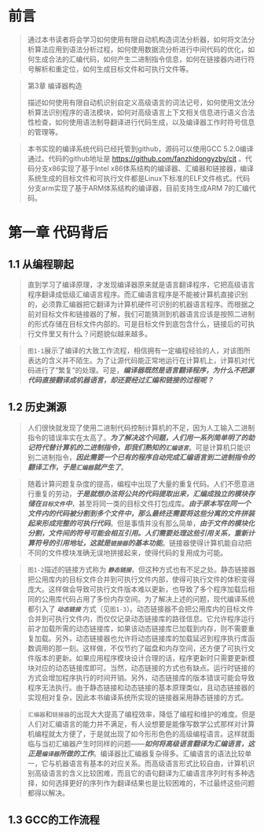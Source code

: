 
# 前言

> 通过本书读者将会学习如何使用有限自动机构造词法分析器，如何将文法分析算法应用到语法分析过程，如何使用数据流分析进行中间代码的优化，如何生成合法的汇编代码，如何产生二进制指令信息，如何在链接器内进行符号解析和重定位，如何生成目标文件和可执行文件等。

> 第3章 编译器构造
> 
> 描述如何使用有限自动机识别自定义高级语言的词法记号，如何使用文法分析算法识别程序的语法模块，如何对高级语言上下文相关信息进行语义合法性检查，如何使用语法制导翻译进行代码生成，以及编译器工作时符号信息的管理等。

> 本书实现的编译系统代码已经托管到github，源码可以使用GCC 5.2.0编译通过。代码的github地址是 https://github.com/fanzhidongyzby/cit 。代码分支x86实现了基于Intel x86体系结构的编译器、汇编器和链接器，编译系统生成的目标文件和可执行文件都是Linux下标准的ELF文件格式。代码分支arm实现了基于ARM体系结构的编译器，目前支持生成ARM 7的汇编代码。

# 第一章 代码背后

## 1.1 从编程聊起

> 直到学习了编译原理，才发现编译器原来就是语言翻译程序，它把高级语言程序翻译成低级汇编语言程序。而汇编语言程序是不能被计算机直接识别的，必须靠汇编器把它翻译为计算机硬件可识别的机器语言程序。而根据之前对目标文件和链接器的了解，我们可能猜测到机器语言应该是按照二进制的形式存储在目标文件内部的。可是目标文件到底包含什么，链接后的可执行文件里又有什么？问题貌似越来越多。

> `图1-1`展示了编译的大致工作流程，相信拥有一定编程经验的人，对该图所表达的含义并不陌生。为了让源代码能正常地运行在计算机上，计算机对代码进行了“繁复”的处理。可是，***编译器既然是语言翻译程序，为什么不把源代码直接翻译成机器语言，却还要经过汇编和链接的过程呢？***

## 1.2 历史渊源

> 人们很快就发现了使用二进制代码控制计算机的不足，因为人工输入二进制指令的错误率实在太高了。***为了解决这个问题，人们用一系列简单明了的助记符代替计算机的二进制指令，即我们熟知的`汇编语言`***。可是计算机只能识别二进制指令，***因此需要一个已有的程序自动完成汇编语言到二进制指令的翻译工作，于是`汇编器`就产生了***。

> 随着计算问题复杂度的提高，编程中出现了大量的重复代码。人们不愿意进行重复的劳动，***于是就想办法将公共的代码提取出来，汇编成独立的模块存储在`目标文件`中***，甚至将同一类的目标文件打包成库。***由于原本写在同一个文件内的代码被分割到多个文件中，那么最终还需要将这些分离的文件拼装起来形成完整的可执行代码***。但是事情并没有那么简单，***由于文件的模块化分割，文件间的符号可能会相互引用。人们需要处理这些引用关系，重新计算符号的引用地址，这就是`链接器`的基本功能***。链接器使得计算机能自动把不同的文件模块准确无误地拼接起来，使得代码的复用成为可能。

> `图1-2`描述的链接方式称为 ***`静态链接`***，但这种方式也有不足之处。静态链接器把公用库内的目标文件合并到可执行文件内部，使得可执行文件的体积变得庞大。这样做会导致可执行文件版本难以更新，也导致了多个程序加载后相同的公用库代码占用了多份内存空间。为了解决上述的问题，现代编译系统都引入了 ***`动态链接`*** 方式（见`图1-3`）。动态链接器不会把公用库内的目标文件合并到可执行文件内，而仅仅记录动态链接库的路径信息。它允许程序运行前才加载所需的动态链接库，如果该动态链接库已加载到内存，则不需要重复加载。另外，动态链接器也允许将动态链接库的加载延迟到程序执行库函数调用的那一刻。这样做，不仅节约了磁盘和内存空间，还方便了可执行文件版本的更新。如果应用程序模块设计合理的话，程序更新时只需要更新模块对应的动态链接库即可。当然，动态链接的方式也有缺点。运行时链接的方式会增加程序执行的时间开销。另外，动态链接库的版本错误可能会导致程序无法执行。由于静态链接和动态链接的基本原理类似，且动态链接器的实现相对复杂，因此本书编译系统所实现的链接器采用静态链接的方式。

> `汇编器`和`链接器`的出现大大提高了编程效率，降低了编程和维护的难度。但是人们对汇编语言的能力并不满足，有人设想要是能像写数学公式那样对计算机编程就太方便了，于是就出现了如今形形色色的高级编程语言。这样就面临与当初汇编器产生时同样的问题——***如何将高级语言翻译为汇编语言，这正是`编译器`所做的工作***。编译器比汇编器复杂得多。汇编语言的语法比较单一，它与机器语言有基本的对应关系。而高级语言形式比较自由，计算机识别高级语言的含义比较困难，而且它的语句翻译为汇编语言序列时有多种选择，如何选择更好的序列作为翻译结果也是比较困难的，不过最终这些问题都得以解决。

## 1.3 GCC的工作流程
